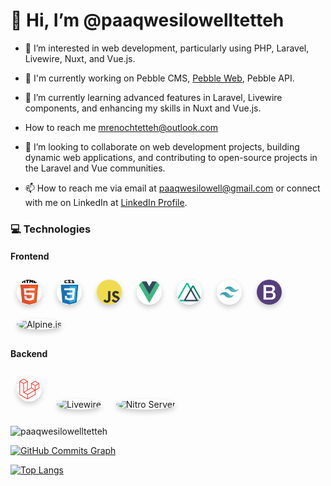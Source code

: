 # 👋 Hi, I’m @paaqwesilowelltetteh

- 👀 I’m interested in web development, particularly using PHP, Laravel, Livewire, Nuxt, and Vue.js.
  
- 🔭 I'm currently working on Pebble CMS, [Pebble Web](https://trypebble.com), Pebble API.
  
- 🌱 I’m currently learning advanced features in Laravel, Livewire components, and enhancing my skills in Nuxt and Vue.js.

- How to reach me [mrenochtetteh@outlook.com](mrenochtetteh@outlook.com)

- 💞️ I’m looking to collaborate on web development projects, building dynamic web applications, and contributing to open-source projects in the Laravel and Vue communities.

- 📫 How to reach me via email at paaqwesilowell@gmail.com or connect with me on LinkedIn at [LinkedIn Profile](https://www.linkedin.com/in/enoch-tetteh-b1b6371bb/).

### 💻 Technologies

#### Frontend
<p>
  <img src="https://raw.githubusercontent.com/github/explore/main/topics/html/html.png" alt="HTML" width="40" height="40" style="border-radius: 50%; box-shadow: 0 4px 8px rgba(0,0,0,0.2); margin: 10px;"/>
  <img src="https://raw.githubusercontent.com/github/explore/main/topics/css/css.png" alt="CSS" width="40" height="40" style="border-radius: 50%; box-shadow: 0 4px 8px rgba(0,0,0,0.2); margin: 10px;"/>
  <img src="https://raw.githubusercontent.com/github/explore/main/topics/javascript/javascript.png" alt="JavaScript" width="40" height="40" style="border-radius: 50%; box-shadow: 0 4px 8px rgba(0,0,0,0.2); margin: 10px;"/>
  <img src="https://raw.githubusercontent.com/github/explore/main/topics/vue/vue.png" alt="Vue.js" width="40" height="40" style="border-radius: 50%; box-shadow: 0 4px 8px rgba(0,0,0,0.2); margin: 10px;"/>
  <img src="https://raw.githubusercontent.com/github/explore/main/topics/nuxt/nuxt.png" alt="Nuxt.js" width="40" height="40" style="border-radius: 50%; box-shadow: 0 4px 8px rgba(0,0,0,0.2); margin: 10px;"/>
  <img src="https://raw.githubusercontent.com/github/explore/main/topics/tailwind/tailwind.png" alt="TailwindCSS" width="40" height="40" style="border-radius: 50%; box-shadow: 0 4px 8px rgba(0,0,0,0.2); margin: 10px;"/>
  <img src="https://raw.githubusercontent.com/github/explore/main/topics/bootstrap/bootstrap.png" alt="Bootstrap" width="40" height="40" style="border-radius: 50%; box-shadow: 0 4px 8px rgba(0,0,0,0.2); margin: 10px;"/>
  <img src="https://alpinejs.dev/alpine_long.svg" alt="Alpine.js" width="40" height="40" style="border-radius: 50%; box-shadow: 0 4px 8px rgba(0,0,0,0.2); margin: 10px;"/>
</p>

#### Backend
<p>
  <img src="https://raw.githubusercontent.com/github/explore/main/topics/laravel/laravel.png" alt="Laravel" width="40" height="40" style="border-radius: 50%; box-shadow: 0 4px 8px rgba(0,0,0,0.2); margin: 10px;"/>
  <img src="https://avatars.githubusercontent.com/u/51960834?s=48&v=4" alt="Livewire" width="40" height="40" style="border-radius: 50%; box-shadow: 0 4px 8px rgba(0,0,0,0.2); margin: 10px;"/>
  <img src="https://avatars.githubusercontent.com/u/80154025?s=48&v=4" alt="Nitro Server" width="40" height="40" style="border-radius: 50%; box-shadow: 0 4px 8px rgba(0,0,0,0.2); margin: 10px;"/>
</p>

<p><img align="center" src="https://github-readme-streak-stats.herokuapp.com/?user=paaqwesilowelltetteh&stroke=ffffff&background=1c1917&ring=04b4ac&fire=04b4ac&currStreakNum=ffffff&currStreakLabel=04b4ac&sideNums=ffffff&sideLabels=ffffff&dates=ffffff&hide_border=true" alt="paaqwesilowelltetteh" /></p>

<p><a href="http://www.github.com/paaqwesilowelltetteh"><img src="https://github-readme-activity-graph.vercel.app/graph?username=paaqwesilowelltetteh&bg_color=1c1917&color=ffffff&line=04b4ac&point=ffffff&area_color=1c1917&area=true&hide_border=true&custom_title=GitHub%20Commits%20Graph" alt="GitHub Commits Graph" /></a></p>

[![Top Langs](https://github-readme-stats.vercel.app/api/top-langs/?username=paaqwesilowelltetteh&size_weight=0.5&count_weight=0.5&layout=donut-vertical&bg_color=1c1917&text_color=ffffff&title_color=ffffff&hide_border=true)](https://github.com/paaqwesilowelltetteh)


    



<!---
paaqwesilowelltetteh/paaqwesilowelltetteh is a ✨ special ✨ repository because its `README.md` (this file) appears on your GitHub profile.
You can click the Preview link to take a look at your changes.
--->
